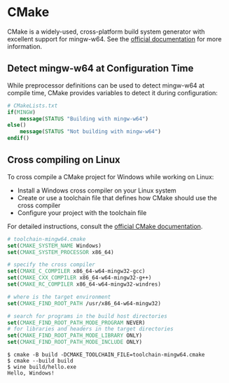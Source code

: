 # CMake

CMake is a widely-used, cross-platform build system generator with excellent support for mingw-w64. See the [official documentation](https://cmake.org/documentation/) for more information.

## Detect mingw-w64 at Configuration Time

While preprocessor definitions can be used to detect mingw-w64 at compile time, CMake provides variables to detect it during configuration:

```cmake
# CMakeLists.txt
if(MINGW)
    message(STATUS "Building with mingw-w64")
else()
    message(STATUS "Not building with mingw-w64")
endif()
```

## Cross compiling on Linux

To cross compile a CMake project for Windows while working on Linux:

* Install a Windows cross compiler on your Linux system
* Create or use a toolchain file that defines how CMake should use the cross compiler
* Configure your project with the toolchain file

For detailed instructions, consult the [official CMake documentation](https://cmake.org/cmake/help/book/mastering-cmake/chapter/Cross%20Compiling%20With%20CMake.html).

```cmake
# toolchain-mingw64.cmake
set(CMAKE_SYSTEM_NAME Windows)
set(CMAKE_SYSTEM_PROCESSOR x86_64)

# specify the cross compiler
set(CMAKE_C_COMPILER x86_64-w64-mingw32-gcc)
set(CMAKE_CXX_COMPILER x86_64-w64-mingw32-g++)
set(CMAKE_RC_COMPILER x86_64-w64-mingw32-windres)

# where is the target environment
set(CMAKE_FIND_ROOT_PATH /usr/x86_64-w64-mingw32)

# search for programs in the build host directories
set(CMAKE_FIND_ROOT_PATH_MODE_PROGRAM NEVER)
# for libraries and headers in the target directories
set(CMAKE_FIND_ROOT_PATH_MODE_LIBRARY ONLY)
set(CMAKE_FIND_ROOT_PATH_MODE_INCLUDE ONLY)
```

```console
$ cmake -B build -DCMAKE_TOOLCHAIN_FILE=toolchain-mingw64.cmake
$ cmake --build build
$ wine build/hello.exe
Hello, Windows!
```
